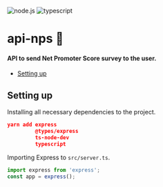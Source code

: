 ![node.js](https://img.shields.io/badge/node.js-3C873A) ![typescript](https://img.shields.io/badge/typescript-007acc)

# api-nps :e-mail:

#### API to send Net Promoter Score survey to the user.

- [Setting up](https://github.com/denisgodoy/api-nps#setting-up)

## Setting up 
Installing all necessary dependencies to the project.

```json
yarn add express
         @types/express
         ts-node-dev
         typescript
```

Importing Express to  ```src/server.ts```.

```typescript
import express from 'express';
const app = express();
```
